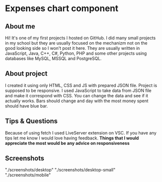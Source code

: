# Expenses chart component

## About me
Hi!
It's one of my first projects I hosted on GitHub.
I did many small projects in my school but they are usually focused on the mechanizm not on the good looking side so I won't post it here. They are usually written in JavaScript, Java, C++, C#, Python, PHP and some other projects using databases like MySQL, MSSQL and PostgreSQL.

## About project
I created it using only HTML, CSS and JS with prepared JSON file. Project is supposed to be responsive. I used JavaScript to take data from JSON file and make it correspond with CSS. You can change the data and see if it actually works. Bars should change and day with the most money spent should have blue bar.

## Tips & Questions
Because of using fetch I used LiveServer extension on VSC.
If you have any tips let me know I would love having feedback.
**Things that I would appreciate the most would be any advice on responsiveness**

## Screenshots
"./screenshots/desktop"
"./screenshots/desktop-small"
"./screenshots/mobile"